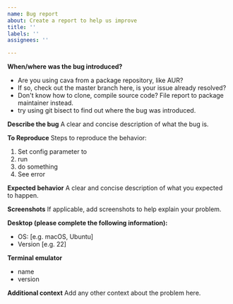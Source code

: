 ```yaml
---
name: Bug report
about: Create a report to help us improve
title: ''
labels: ''
assignees: ''

---
```


**When/where was the bug introduced?**
- Are you using cava from a package repository, like AUR?
- If so, check out the master branch here, is your issue already resolved?
- Don't know how to clone, compile source code? File report to package maintainer instead.
- try using git bisect to find out where the bug was introduced.

**Describe the bug**
A clear and concise description of what the bug is.

**To Reproduce**
Steps to reproduce the behavior:
1. Set config parameter to
2. run
3. do something
4. See error

**Expected behavior**
A clear and concise description of what you expected to happen.

**Screenshots**
If applicable, add screenshots to help explain your problem.

**Desktop (please complete the following information):**
 - OS: [e.g. macOS, Ubuntu]
 - Version [e.g. 22]

**Terminal emulator**
- name
- version

**Additional context**
Add any other context about the problem here.
